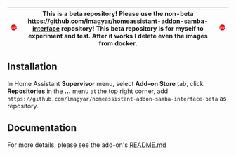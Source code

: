 
| <img src="https://github.com/lmagyar/homeassistant-addon-samba-interface-beta/raw/master/images/stop_sign.png" title="Stop"> | This is a beta repository! Please use the non-beta https://github.com/lmagyar/homeassistant-addon-samba-interface repository! This beta repository is for myself to experiment and test. After it works I delete even the images from docker. | <img src="https://github.com/lmagyar/homeassistant-addon-samba-interface-beta/raw/master/images/stop_sign.png" title="Stop"> |
| --- | --- | --- |

## Installation

In Home Assistant **Supervisor** menu, select **Add-on Store** tab, click **Repositories** in the **...** menu at the top right corner, add `https://github.com/lmagyar/homeassistant-addon-samba-interface-beta` as repository.

## Documentation

For more details, please see the add-on's [README.md](samba)
